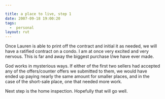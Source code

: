 ```yaml
---

title: a place to live, step 1
date: 2007-09-18 19:00:20
tags:
  -  personal
layout: rut
---
```


Once Lauren is able to print off the contract and initial it as needed, we will have a ratified contract on a condo.  I am at once very excited and very nervous.  This is far and away the biggest purchase I/we have ever made.

God works in mysterious ways.  If either of the first two sellers had accepted any of the offers/counter offers we submitted to them, we would have ended up paying nearly the same amount for smaller places, and in the case of the short-sale place, one that needed more work.  

Next step is the home inspection.  Hopefully that will go well. 

